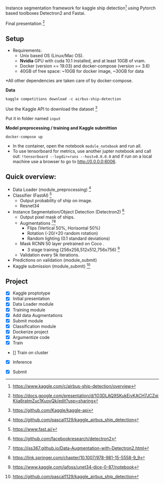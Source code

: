 Instance segmentation framework for kaggle ship detection[^8] using Pytorch based toolboxes Detectron2 and Fastai.

Final presentation [^2]

## Setup

- Requirements:
    - Unix based OS (Linux/Mac OS).
    - **Nvidia** GPU with cuda 10.1 installed, and at least 10GB of vram.
    - Docker (version == 19.03) and docker-compose (version == 3.6)
    - 40GB of free space: ~10GB for docker image, ~30GB for data

*All other dependencies are taken care of by docker-compose.

**Data**
```
kaggle competitions download -c airbus-ship-detection
```

Use the Kaggle API to download the dataset [^1]

Put it in folder named `input`

**Model preprocessing / training and Kaggle submittion**

```
docker-compose up 
```

- In the container, open the notebook `module_notebook` and run all. 
- To use tensorboard for metrics, use another jupter notebook and call out: ```!tensorboard --logdir=runs --host=0.0.0.0``` and if run on a local machine use a browser to go to http://0.0.0.0:6006.  

## Quick overview: 

- Data Loader (module_preprocessing) [^5]
- Classifier (FastAI) [^7] 
    - Output probability of ship on image.
    - Resnet34
- Instance Segmentation/Object Detection (Detectron2) [^6]
    - Output pixel mask of ships.
    - Augmentations [^3][^9]
        - Flips (Vertical 50%, Horisontal 50%)
        - Rotation (-20/+20 random rotation)
        - Random lighting (0.1 standard deviations)
    - Mask RCNN 50 layer pretrained on Coco .
        - 3 stage training (256x256,512x512,756x756) [^4]
    - Validation every 5k iterations. 
- Predictions on validation (module_submit) 
- Kaggle submission (module_submit) [^5]


## Project  

- [X] Kaggle proptotype
- [X] Initial presentation
- [X] Data Loader module
- [X] Training module
- [X] Add data Augmentations
- [X] Submit module
- [X] Classification module
- [X] Dockerize project
- [X] Argumentize code
- [X] Train
- [] Train on cluster
- [X] Inference
- [X] Submit


[^1]: https://github.com/Kaggle/kaggle-api
[^2]: https://docs.google.com/presentation/d/1O3DLAQ9SKukEivKACH7JCZqiKiia6ratmZuc1KuovQk/edit?usp=sharing
[^3]: https://jss367.github.io/Data-Augmentation-with-Detectron2.html
[^4]: https://www.kaggle.com/iafoss/unet34-dice-0-87/notebook
[^5]: https://github.com/pascal1129/kaggle_airbus_ship_detection
[^6]: https://github.com/facebookresearch/detectron2
[^7]: https://www.fast.ai/
[^8]: https://www.kaggle.com/c/airbus-ship-detection/overview
[^9]: https://link.springer.com/chapter/10.1007/978-981-15-5558-9_9
